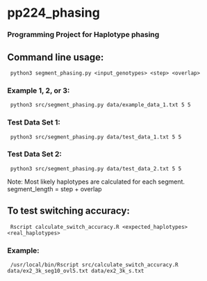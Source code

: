 # pp224_phasing
### Programming Project for Haplotype phasing

## Command line usage:
```
 python3 segment_phasing.py <input_genotypes> <step> <overlap>
```
### Example 1, 2, or 3:
```
 python3 src/segment_phasing.py data/example_data_1.txt 5 5
```
### Test Data Set 1:
```
 python3 src/segment_phasing.py data/test_data_1.txt 5 5
```
### Test Data Set 2:
```
 python3 src/segment_phasing.py data/test_data_2.txt 5 5
```

Note: Most likely haplotypes are calculated for each segment. 
	segment_length = step + overlap

## To test switching accuracy:
```
 Rscript calculate_switch_accuracy.R <expected_haplotypes> <real_haplotypes>
```
### Example:
```
 /usr/local/bin/Rscript src/calculate_switch_accuracy.R data/ex2_3k_seg10_ovl5.txt data/ex2_3k_s.txt 
```
